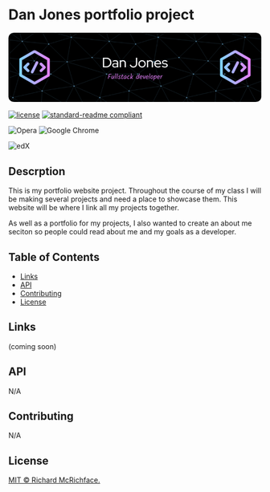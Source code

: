 # Dan Jones portfolio project

![banner](./assets/github-header-image.png)

[![license](https://img.shields.io/github/license/:user/:djinjones.svg)](LICENSE)
[![standard-readme compliant](https://img.shields.io/badge/readme%20style-standard-brightgreen.svg?style=flat-square)](https://github.com/RichardLitt/standard-readme)

![Opera](https://img.shields.io/badge/Opera-FF1B2D?style=for-the-badge&logo=Opera&logoColor=white)
![Google Chrome](https://img.shields.io/badge/Google%20Chrome-4285F4?style=for-the-badge&logo=GoogleChrome&logoColor=white)

![edX](https://img.shields.io/badge/edX-%2302262B.svg?style=for-the-badge&logo=edX&logoColor=white)

## Descrption

This is my portfolio website project. Throughout the course of my class I will be making several projects and need a place to showcase them. This website will be where I link all my projects together. 

As well as a portfolio for my projects, I also wanted to create an about me seciton so people could read about me and my goals as a developer.

## Table of Contents

- [Links](#links)
- [API](#api)
- [Contributing](#contributing)
- [License](#license)

## Links

(coming soon)

## API

N/A

## Contributing

N/A


## License

[MIT © Richard McRichface.](../LICENSE)
